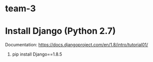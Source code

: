# team-3

# Install Django (Python 2.7)

Documentation: https://docs.djangoproject.com/en/1.8/intro/tutorial01/
1. pip install Django==1.8.5
